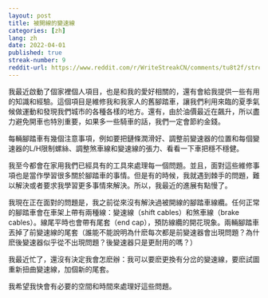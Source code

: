 ```yaml
---
layout: post
title: 被開線的變速線 
categories: [zh]
lang: zh
date: 2022-04-01
published: true
streak-number: 9
reddit-url: https://www.reddit.com/r/WriteStreakCN/comments/tu8t2f/streak_9_被開線的變速線/
---
```

我最近啟動了個家裡個人項目，也是和我的愛好相關的，還有會給我提供一些有用的知識和經驗。這個項目是維修我和我家人的舊腳踏車，讓我們利用來臨的夏季氣候做運動和發現我們城市的各種各樣的地方。還有，由於油價最近在飆升，所以盡力避免開車也特別重要，如果多一些騎車的話，我們一定會節約金錢。

每輛腳踏車有幾個注意事項，例如要把鏈條潤滑好、調整前變速器的位置和每個變速器的L/H限制螺絲、調整煞車線和變速線的張力、看看一下車把穩不穩健。

我至今都會在家用我們已經具有的工具來處理每一個問題。並且，面對這些維修事項也是當作學習很多關於腳踏車的事情。但是有的時候，我就遇到棘手的問題，難以解決或者要求我學習更多事情來解決。所以，我最近的進展有點慢了。

我現在正在面對的問題是，我之前從來沒有解決過被開線的腳踏車線纜。任何正常的腳踏車會在車架上帶有兩種線：變速線（shift cables）和煞車線（brake cables）。線尾平時也會帶有尾套（end cap），預防線纜的開花現象。兩輛腳踏車丟掉了前變速線的尾套（誰能不能說明為什麽每次都是前變速器會出現問題？為什麽後變速器似乎從不出現問題？後變速器只是更耐用的嗎？）

我最近忙了，還沒有決定我會怎麽辦：我可以要麽更換有分岔的變速線，要麽試圖重新扭曲變速線，加個新的尾套。

我希望我快會有必要的空間和時間來處理好這些問題。
